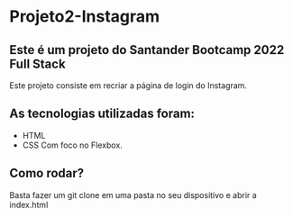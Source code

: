# Projeto2-Instagram
## Este é um projeto do Santander Bootcamp 2022 Full Stack
Este projeto consiste em recriar a página de login do Instagram.
## As tecnologias utilizadas foram:
* HTML
* CSS
Com foco no Flexbox.

## Como rodar?
Basta fazer um git clone em uma pasta no seu dispositivo e abrir a index.html
